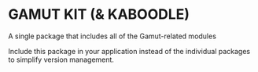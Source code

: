 # GAMUT KIT (& KABOODLE)

A single package that includes all of the Gamut-related modules

Include this package in your application instead of the individual packages to simplify version management.
